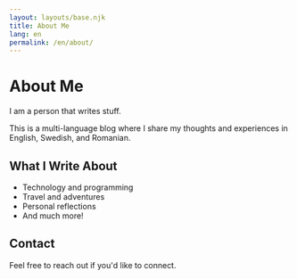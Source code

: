 ```yaml
---
layout: layouts/base.njk
title: About Me
lang: en
permalink: /en/about/
---
```


# About Me

I am a person that writes stuff.

This is a multi-language blog where I share my thoughts and experiences in English, Swedish, and Romanian.

## What I Write About

- Technology and programming
- Travel and adventures
- Personal reflections
- And much more!

## Contact

Feel free to reach out if you'd like to connect.
